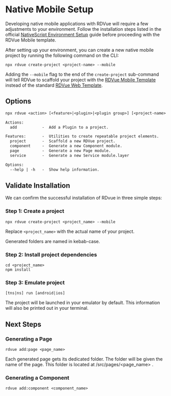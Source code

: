# Native Mobile Setup

Developing native mobile applications with RDVue will require a few adjustments to your environment. Follow the installation steps listed in the official [NativeScript Environment Setup](https://docs.nativescript.org/environment-setup.html) guide before proceeding with the RDVue Mobile template.

After setting up your environment, you can create a new native mobile project by running the following command on the CLI:

```shell
npx rdvue create-project <project-name> --mobile
```

Adding the `--mobile` flag to the end of the `create-project` sub-command will tell RDVue to scaffold your project with the [RDVue Mobile Template](https://github.com/realdecoy/rdvue-mobile-template) instead of the standard [RDVue Web Template](https://github.com/realdecoy/rdvue-template).

## Options

```txt
npx rdvue <action> [<feature>|<plugin>|<plugin group>] [<project-name>|<feature-name>]

Actions:
  add           -  Add a Plugin to a project.

Features:       -  Utilities to create repeatable project elements.
  project       -  Scaffold a new RDVue project.
  component     -  Generate a new Component module.
  page          -  Generate a new Page module.
  service       -  Generate a new Service module.layer

Options:
  --help | -h   -  Show help information.
```


## Validate Installation

We can confirm the successful installation of RDvue in three simple steps:

### Step 1: Create a project

```
npx rdvue create-project <project_name> --mobile
```

Replace `<project_name>` with the actual name of your project.

Generated folders are named in kebab-case.

### Step 2: Install project dependencies

```
cd <project_name>
npm install
```

### Step 3: Emulate project

```
[tns|ns] run [android|ios]
```

The project will be launched in your emulator by default. This information will also be printed out in your terminal.
## Next Steps

### Generating a Page

```
rdvue add:page <page_name>
```

Each generated page gets its dedicated folder. The folder will be given the name of the page. This folder is located at /src/pages/<page\_name> .

### Generating a Component

```
rdvue add:component <component_name>
```